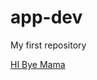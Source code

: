 # app-dev
My first repository

[HI Bye Mama](https://www.bing.com/ck/a?!&&p=a9a9b9395ba55c6eJmltdHM9MTcwMDUyNDgwMCZpZ3VpZD0xODA0NDJmMC04OGNjLTZmMWMtMzRjZi01MTQ5ODkyNjZlYzAmaW5zaWQ9NTI0Mg&ptn=3&ver=2&hsh=3&fclid=180442f0-88cc-6f1c-34cf-514989266ec0&psq=hi+bye+mama+kdrama&u=a1aHR0cHM6Ly9teWRyYW1hbGlzdC5jb20vNDk4MDktaGVsbG8tbW9t&ntb=1)
